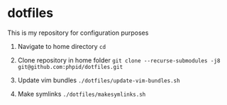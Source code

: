 # dotfiles
This is my repository for configuration purposes

1. Navigate to home directory
`cd`

1. Clone repository in home folder
`git clone --recurse-submodules -j8 git@github.com:phpid/dotfiles.git`

1. Update vim bundles
`./dotfiles/update-vim-bundles.sh`

1. Make symlinks
`./dotfiles/makesymlinks.sh`
